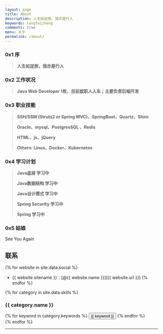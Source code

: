 ```yaml
---
layout: page
title: About
description: 人生如逆旅，我亦是行人
keywords: longfeizheng
comments: true
menu: 关于
permalink: /about/
---
```



### 0x1 序

> **人生如逆旅，我亦是行人**


### 0x2 工作状况

> **Java Web Developer 1枚，目前就职人人车；主要负责后端开发**

### 0x3 职业技能

> **SSH/SSM (Struts2 or Spring MVC)、SpringBoot、Quartz、Shiro**
>
> **Oracle、mysql、PostgresSQL 、Redis**
>
> **HTML、js、jQuery**
>
> **Others: Linux、Docker、Kubernetes**

### 0x4 学习计划

> **Java底层 学习中**
>  
> **Java数据结构 学习中**
> 
> **Java设计模式 学习中**
>
> **Spring Security 学习中**
>
> **Spring 学习中**

### 0x5 姑娘

See You Again
## 联系

{% for website in site.data.social %}
* {{ website.sitename }}：[@{{ website.name }}]({{ website.url }})
{% endfor %}




{% for category in site.data.skills %}
### {{ category.name }}
<div class="btn-inline">
{% for keyword in category.keywords %}
<button class="btn btn-outline" type="button">{{ keyword }}</button>
{% endfor %}
</div>
{% endfor %}


---

<audio  autoplay="autoplay">
  <source src="http://merryyou.cn/lover/music/gu_niang.mp3" type="audio/mpeg" />
Your browser does not support the audio element.
</audio>
